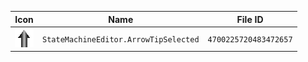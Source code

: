 | Icon | Name | File ID |
| ---  | ---  | ---     |
| ![](StateMachineEditor.ArrowTipSelected.png) | `StateMachineEditor.ArrowTipSelected` | `4700225720483472657` |
